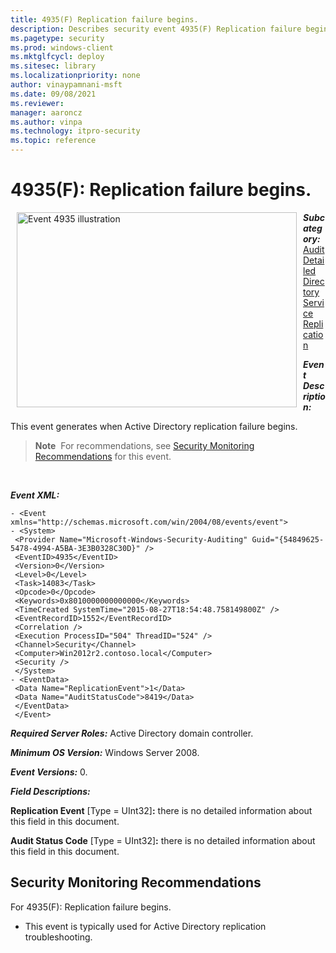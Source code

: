 ```yaml
---
title: 4935(F) Replication failure begins. 
description: Describes security event 4935(F) Replication failure begins. This event is generated when Active Directory replication failure begins.
ms.pagetype: security
ms.prod: windows-client
ms.mktglfcycl: deploy
ms.sitesec: library
ms.localizationpriority: none
author: vinaypamnani-msft
ms.date: 09/08/2021
ms.reviewer: 
manager: aaroncz
ms.author: vinpa
ms.technology: itpro-security
ms.topic: reference
---
```


# 4935(F): Replication failure begins.


<img src="images/event-4935.png" alt="Event 4935 illustration" width="448" height="312" hspace="10" align="left" />

***Subcategory:***&nbsp;[Audit Detailed Directory Service Replication](audit-detailed-directory-service-replication.md)

***Event Description:***

This event generates when Active Directory replication failure begins.

> **Note**&nbsp;&nbsp;For recommendations, see [Security Monitoring Recommendations](#security-monitoring-recommendations) for this event.

<br clear="all">

***Event XML:***
```
- <Event xmlns="http://schemas.microsoft.com/win/2004/08/events/event">
- <System>
 <Provider Name="Microsoft-Windows-Security-Auditing" Guid="{54849625-5478-4994-A5BA-3E3B0328C30D}" /> 
 <EventID>4935</EventID> 
 <Version>0</Version> 
 <Level>0</Level> 
 <Task>14083</Task> 
 <Opcode>0</Opcode> 
 <Keywords>0x8010000000000000</Keywords> 
 <TimeCreated SystemTime="2015-08-27T18:54:48.758149800Z" /> 
 <EventRecordID>1552</EventRecordID> 
 <Correlation /> 
 <Execution ProcessID="504" ThreadID="524" /> 
 <Channel>Security</Channel> 
 <Computer>Win2012r2.contoso.local</Computer> 
 <Security /> 
 </System>
- <EventData>
 <Data Name="ReplicationEvent">1</Data> 
 <Data Name="AuditStatusCode">8419</Data> 
 </EventData>
 </Event>

```

***Required Server Roles:*** Active Directory domain controller.

***Minimum OS Version:*** Windows Server 2008.

***Event Versions:*** 0.

***Field Descriptions:***

**Replication Event** \[Type = UInt32\]**:** there is no detailed information about this field in this document.

**Audit Status Code** \[Type = UInt32\]**:** there is no detailed information about this field in this document.

## Security Monitoring Recommendations

For 4935(F): Replication failure begins.

-   This event is typically used for Active Directory replication troubleshooting.

